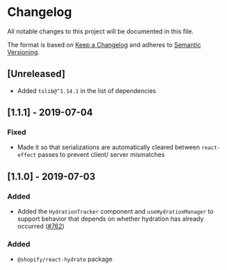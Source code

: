 # Changelog

All notable changes to this project will be documented in this file.

The format is based on [Keep a Changelog](http://keepachangelog.com/en/1.0.0/)
and adheres to [Semantic Versioning](http://semver.org/spec/v2.0.0.html).

## [Unreleased]

- Added `tslib@^1.14.1` in the list of dependencies

## [1.1.1] - 2019-07-04

### Fixed

- Made it so that serializations are automatically cleared between `react-effect` passes to prevent client/ server mismatches

## [1.1.0] - 2019-07-03

### Added

- Added the `HydrationTracker` component and `useHydrationManager` to support behavior that depends on whether hydration has already occurred ([#762](https://github.com/Shopify/quilt/pull/762))

### Added

- `@shopify/react-hydrate` package
